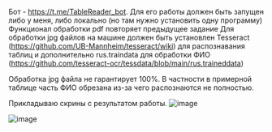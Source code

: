 Бот - https://t.me/TableReader_bot. Для его работы должен быть запущен либо у меня, либо локально (но там нужно установить одну программу)
Функционал обработки pdf повторяет предыдущее задание
Для обработки jpg файлов на машине должен быть установлен Tesseract (https://github.com/UB-Mannheim/tesseract/wiki) для распознавания таблиц
и дополнительно rus.traindata для обработки ФИО (https://github.com/tesseract-ocr/tessdata/blob/main/rus.traineddata)

Обработка jpg файла не гарантирует 100%. В частности в примерной таблице часть ФИО обрезана из-за чего распознаются не полностью.

Прикладываю скрины с результатом работы.
![image](https://github.com/user-attachments/assets/9424c40a-c49e-423e-be72-c00be29d2e86)

![image](https://github.com/user-attachments/assets/06ab153a-7487-40d6-8617-5bf99922de68)

